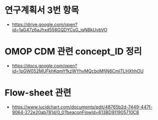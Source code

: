 # 연구계획서 3번 항목 
- https://drive.google.com/open?id=1aG47z6aJhxd558GQDYCsG_iqNBkUvbVO

# OMOP CDM 관련 concept_ID 정리
- https://docs.google.com/open?id=1pGW052MUFkhKqmYfkzWYhvMQcboMfjN6CmITLHXhhOU 

# Flow-sheet 관련
- https://www.lucidchart.com/documents/edit/48765b2d-7449-447f-9064-272e20ab781d/0_0?beaconFlowId=613BD911905710C8

